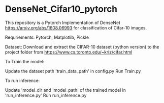 # DenseNet_Cifar10_pytorch

This repository is a Pytorch Implementation of DenseNet https://arxiv.org/abs/1608.06993 for classification of Cifar-10 images.

Requriements: Pytorch, Matplotlib, Pickle

Dataset: Download and extract the CIFAR-10 dataset (python version) to the project folder from https://www.cs.toronto.edu/~kriz/cifar.html

To Train the model:

Update the dataset path 'train_data_path' in config.py
Run Train.py

To run inference:

Update 'model_dir and 'model_path' of the trained model in 'run_inference.py'
Run run_inference.py
